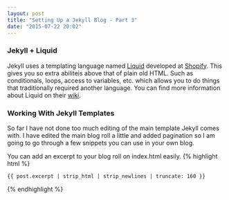 ```yaml
---
layout: post
title: "Setting Up a Jekyll Blog - Part 3"
date: "2015-07-22 20:02"
---
```


### Jekyll + Liquid
Jekyll uses a templating language named [Liquid](http://liquidmarkup.org/) developed at [Shopify](http://www.shopify.com/). This gives you so extra abiliteis above that of plain old HTML. Such as conditionals, loops, access to variables, etc. which allows you to do things that traditionally required another language. You can find more information about Liquid on their [wiki](https://github.com/Shopify/liquid/wiki).

### Working With Jekyll Templates
So far I have not done too much editing of the main template Jekyll comes with. I have edited the main blog roll a little and added pagination so I am going to go through a few snippets you can use in your own blog.

You can add an excerpt to your blog roll on index.html easily.
{% highlight html %}
```
{{ post.excerpt | strip_html | strip_newlines | truncate: 160 }}
```
{% endhighlight %}

